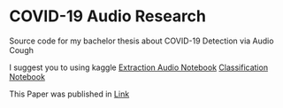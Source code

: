 # COVID-19 Audio Research

Source code for my bachelor thesis about COVID-19 Detection via Audio Cough

I suggest you to using kaggle
[Extraction Audio Notebook](https://www.kaggle.com/code/muhammadmeftahmafazy/extraction-audio)
[Classification Notebook](https://www.kaggle.com/code/muhammadmeftahmafazy/classification#Klasifikasi-menggunakan-SVM-dengan-Stratified-K-Fold)

This Paper was published in
[Link](https://ejournal.amikompurwokerto.ac.id/index.php/telematika/article/view/2569)
